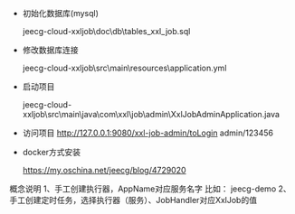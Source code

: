 - 初始化数据库(mysql)

  jeecg-cloud-xxljob\doc\db\tables_xxl_job.sql
  
- 修改数据库连接

  jeecg-cloud-xxljob\src\main\resources\application.yml
  
- 启动项目

  jeecg-cloud-xxljob\src\main\java\com\xxl\job\admin\XxlJobAdminApplication.java
  
 - 访问项目
  http://127.0.0.1:9080/xxl-job-admin/toLogin
  admin/123456
  
 - docker方式安装
 
   https://my.oschina.net/jeecg/blog/4729020
   
   
   
 概念说明
 1、手工创建执行器，AppName对应服务名字  比如： jeecg-demo
 2、手工创建定时任务，选择执行器（服务）、JobHandler对应XxlJob的值